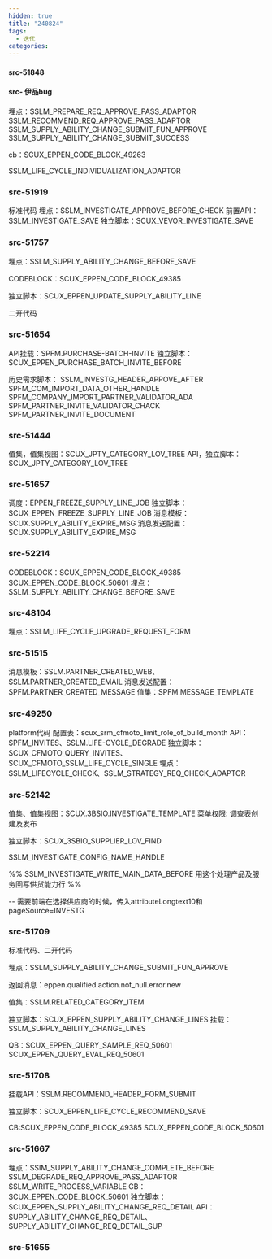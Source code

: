 ```yaml
---
hidden: true
title: "240824"
tags:
  - 迭代
categories:
---
```


####  src-51848
#### src-  伊品bug
埋点：SSLM_PREPARE_REQ_APPROVE_PASS_ADAPTOR
SSLM_RECOMMEND_REQ_APPROVE_PASS_ADAPTOR
SSLM_SUPPLY_ABILITY_CHANGE_SUBMIT_FUN_APPROVE
SSLM_SUPPLY_ABILITY_CHANGE_SUBMIT_SUCCESS

cb：SCUX_EPPEN_CODE_BLOCK_49263


SSLM_LIFE_CYCLE_INDIVIDUALIZATION_ADAPTOR


### src-51919
标准代码
埋点：SSLM_INVESTIGATE_APPROVE_BEFORE_CHECK
前置API：SSLM_INVESTIGATE_SAVE
独立脚本：SCUX_VEVOR_INVESTIGATE_SAVE

### src-51757

埋点：SSLM_SUPPLY_ABILITY_CHANGE_BEFORE_SAVE

CODEBLOCK：SCUX_EPPEN_CODE_BLOCK_49385

独立脚本：SCUX_EPPEN_UPDATE_SUPPLY_ABILITY_LINE

二开代码


### src-51654

API挂载：SPFM.PURCHASE-BATCH-INVITE
独立脚本：SCUX_EPPEN_PURCHASE_BATCH_INVITE_BEFORE

历史需求脚本：
SSLM_INVESTG_HEADER_APPOVE_AFTER
SPFM_COM_IMPORT_DATA_OTHER_HANDLE
SPFM_COMPANY_IMPORT_PARTNER_VALIDATOR_ADA
SPFM_PARTNER_INVITE_VALIDATOR_CHACK
SPFM_PARTNER_INVITE_DOCUMENT


### src-51444
值集，值集视图：SCUX_JPTY_CATEGORY_LOV_TREE
API，独立脚本：SCUX_JPTY_CATEGORY_LOV_TREE



### src-51657

调度：EPPEN_FREEZE_SUPPLY_LINE_JOB
独立脚本：SCUX_EPPEN_FREEZE_SUPPLY_LINE_JOB
消息模板：  SCUX.SUPPLY_ABILITY_EXPIRE_MSG
消息发送配置：  SCUX.SUPPLY_ABILITY_EXPIRE_MSG

### src-52214

CODEBLOCK：SCUX_EPPEN_CODE_BLOCK_49385
SCUX_EPPEN_CODE_BLOCK_50601
埋点：SSLM_SUPPLY_ABILITY_CHANGE_BEFORE_SAVE

### src-48104

埋点：SSLM_LIFE_CYCLE_UPGRADE_REQUEST_FORM

### src-51515

消息模板：SSLM.PARTNER_CREATED_WEB、SSLM.PARTNER_CREATED_EMAIL
消息发送配置：SPFM.PARTNER_CREATED_MESSAGE
值集：SPFM.MESSAGE_TEMPLATE

### src-49250

platform代码
配置表：scux_srm_cfmoto_limit_role_of_build_month
API：SPFM_INVITES、SSLM.LIFE-CYCLE_DEGRADE
独立脚本：SCUX_CFMOTO_QUERY_INVITES、SCUX_CFMOTO_SSLM_LIFE_CYCLE_SINGLE
埋点：SSLM_LIFECYCLE_CHECK、SSLM_STRATEGY_REQ_CHECK_ADAPTOR



### src-52142

值集、值集视图：SCUX.3BSIO.INVESTIGATE_TEMPLATE
菜单权限: 调查表创建及发布

独立脚本：SCUX_3SBIO_SUPPLIER_LOV_FIND

SSLM_INVESTIGATE_CONFIG_NAME_HANDLE



%% SSLM_INVESTIGATE_WRITE_MAIN_DATA_BEFORE
用这个处理产品及服务回写供货能力行 %%

-- 需要前端在选择供应商的时候，传入attributeLongtext10和pageSource=INVESTG




### src-51709

标准代码、二开代码

埋点：SSLM_SUPPLY_ABILITY_CHANGE_SUBMIT_FUN_APPROVE

返回消息：eppen.qualified.action.not_null.error.new

值集：SSLM.RELATED_CATEGORY_ITEM

独立脚本：SCUX_EPPEN_SUPPLY_ABILITY_CHANGE_LINES
挂载：SSLM_SUPPLY_ABILITY_CHANGE_LINES

QB：SCUX_EPPEN_QUERY_SAMPLE_REQ_50601
SCUX_EPPEN_QUERY_EVAL_REQ_50601


### src-51708
挂载API：SSLM.RECOMMEND_HEADER_FORM_SUBMIT

独立脚本：SCUX_EPPEN_LIFE_CYCLE_RECOMMEND_SAVE


CB:SCUX_EPPEN_CODE_BLOCK_49385
SCUX_EPPEN_CODE_BLOCK_50601



### src-51667
埋点：SSIM_SUPPLY_ABILITY_CHANGE_COMPLETE_BEFORE
SSLM_DEGRADE_REQ_APPROVE_PASS_ADAPTOR
SSLM_WRITE_PROCESS_VARIABLE
CB：SCUX_EPPEN_CODE_BLOCK_50601
独立脚本：SCUX_EPPEN_SUPPLY_ABILITY_CHANGE_REQ_DETAIL
API：SUPPLY_ABILITY_CHANGE_REQ_DETAIL、SUPPLY_ABILITY_CHANGE_REQ_DETAIL_SUP

### src-51655
